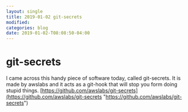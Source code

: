 ```yaml
---
layout: single
title: 2019-01-02 git-secrets
modified:
categories: blog
date: 2019-01-02-T08:08:50-04:00
---
```


# git-secrets
I came across this handy piece of software today, called git-secrets.  It is made by awslabs and it acts as a git-hook that will stop you form doing stupid things.
[https://github.com/awslabs/git-secrets](https://github.com/awslabs/git-secrets "https://github.com/awslabs/git-secrets")


